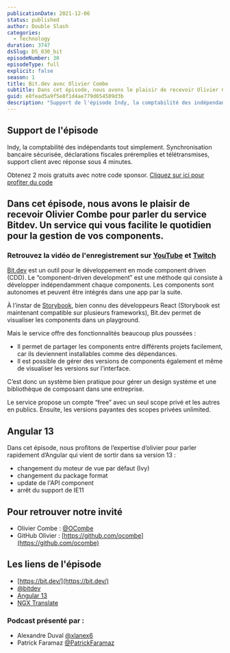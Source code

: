 ```yaml
---
publicationDate: 2021-12-06
status: published
author: Double Slash
categories:
  - Technology
duration: 3747
dsSlug: DS_030_bit
episodeNumber: 30
episodeType: full
explicit: false
season: 1
title: Bit.dev avec Olivier Combe
subtitle: Dans cet épisode, nous avons le plaisir de recevoir Olivier Combe pour parler du service Bitdev.
guid: e8fead5a9f5e8f1d4ae779d654509d3b
description: "Support de l'épisode Indy, la comptabilité des indépendants tout simplement. Synchronisation bancaire sécurisée, déclarations fiscales préremplies et télétransmises, support client avec réponse sous 4 minutes. Obtenez 2 mois gratuits avec notre code sponsor. Cliquez sur ici pour profiter du code Dans cet épisode, nous avons le plaisir de recevoir Olivier Combe pour parler du service Bitdev. Un service qui vous facilite le quotidien pour la gestion de vos components. Retrouvez la vidéo de l'enregistrement sur YouTube et Twitch Bit.dev est un outil pour le développement en mode component driven (CDD). Le “component-driven development” est une méthode qui consiste à développer indépendamment chaque components. Les components sont autonomes et peuvent être intégrés dans une app par la suite. À l’instar de Storybook, bien connu des développeurs React (Storybook est maintenant compatible sur plusieurs frameworks), Bit.dev permet de visualiser les components dans un playground. Mais le service offre des fonctionnalités beaucoup plus poussées : Il permet de partager les components entre différents projets facilement, car ils deviennent installables comme des dépendances. Il est possible de gérer des versions de components également et même de visualiser les versions sur l’interface. C’est donc un système bien pratique pour gérer un design système et une bibliothèque de composant dans une entreprise. Le service propose un compte “free” avec un seul scope privé et les autres en publics. Ensuite, les versions payantes des scopes privées unlimited. Angular 13 Dans cet épisode, nous profitons de l’expertise d’olivier pour parler rapidement d’Angular qui vient de sortir dans sa version 13 : changement du moteur de vue par défaut (Ivy) changement du package format update de l'API component arrêt du support de IE11 Pour retrouver notre invité Olivier Combe : @OCombe GitHub Olivier : https://github.com/ocombe Les liens de l'épisode https://bit.dev/ @bitdev Angular 13 NGX Translate Podcast présenté par : Alexandre Duval @xlanex6 Patrick Faramaz @PatrickFaramaz"
---
```


## Support de l'épisode

Indy, la comptabilité des indépendants tout simplement. Synchronisation bancaire sécurisée, déclarations fiscales préremplies et télétransmises, support client avec réponse sous 4 minutes.

Obtenez 2 mois gratuits avec notre code sponsor. [Cliquez sur ici pour profiter du code](https://bit.ly/3dojgDo)

## Dans cet épisode, nous avons le plaisir de recevoir Olivier Combe pour parler du service Bitdev. Un service qui vous facilite le quotidien pour la gestion de vos components.

### Retrouvez la vidéo de l'enregistrement sur [YouTube](https://www.youtube.com/watch?v=3TFpuKHMdb4) et [Twitch](https://www.twitch.tv/doubleslashpodcast/video/1221756050)

[Bit.dev](https://bit.dev/) est un outil pour le développement en mode component driven (CDD).
Le “component-driven development” est une méthode qui consiste à développer indépendamment chaque components. Les components sont autonomes et peuvent être intégrés dans une app par la suite.

À l’instar de [Storybook](https://storybook.js.org/), bien connu des développeurs React (Storybook est maintenant compatible sur plusieurs frameworks), Bit.dev permet de visualiser les components dans un playground.

Mais le service offre des fonctionnalités beaucoup plus poussées :

- Il permet de partager les components entre différents projets facilement, car ils deviennent installables comme des dépendances.
- Il est possible de gérer des versions de components également et même de visualiser les versions sur l’interface.

C’est donc un système bien pratique pour gérer un design système et une bibliothèque de composant dans une entreprise.

Le service propose un compte “free” avec un seul scope privé et les autres en publics. Ensuite, les versions payantes des scopes privées unlimited.

## Angular 13

Dans cet épisode, nous profitons de l’expertise d’olivier pour parler rapidement d’Angular qui vient de sortir dans sa version 13 :

- changement du moteur de vue par défaut (Ivy)
- changement du package format
- update de l'API component
- arrêt du support de IE11

## Pour retrouver notre invité

- Olivier Combe : [@OCombe](https://twitter.com/OCombe)
- GitHub Olivier : [https://github.com/ocombe](https://github.com/ocombe)

## Les liens de l'épisode

- [https://bit.dev/](https://bit.dev/)
- [@bitdev](https://twitter.com/bitdev_?s=20)
- [Angular 13](https://blog.angular.io/angular-v13-is-now-available-cce66f7bc296)
- [NGX Translate](http://www.ngx-translate.com/)

### Podcast présenté par :

- Alexandre Duval [@xlanex6](https://twitter.com/xlanex6)
- Patrick Faramaz [@PatrickFaramaz](https://twitter.com/PatrickFaramaz)
